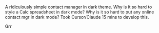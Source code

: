 A ridiculously simple contact manager in dark theme.
Why is it so hard to style a Calc spreadsheet in dark mode?
Why is it so hard to put any online contact mgr in dark mode?
Took Cursor/Claude 15 mins to develop this.

Grr

